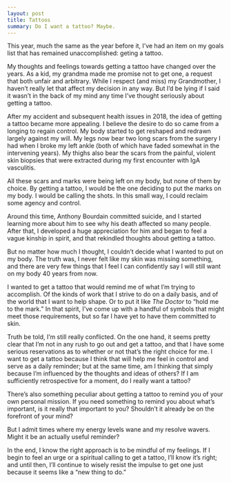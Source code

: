 ```yaml
---
layout: post
title: Tattoos
summary: Do I want a tattoo? Maybe.
---
```



This year, much the same as the year before it, I’ve had an item on my goals list that has remained unaccomplished: geting a tattoo.

My thoughts and feelings towards getting a tattoo have changed over the years. As a kid, my grandma made me promise not to get one, a request that both unfair and arbitrary. While I respect (and miss) my Grandmother, I haven’t really let that affect my decision in any way. But I’d be lying if I said it wasn’t in the back of my mind any time I’ve thought seriously about getting a tattoo.

After my accident and subsequent health issues in 2018, the idea of getting a tattoo became more appealing. I believe the desire to do so came from a longing to regain control. My body started to get reshaped and redrawn largely against my will. My legs now bear two long scars from the surgery I had when I broke my left ankle (both of which have faded somewhat in the intervening years). My thighs also bear the scars from the painful, violent skin biopsies that were extracted during my first encounter with IgA vasculitis. 

All these scars and marks were being left on my body, but none of them by choice. By getting a tattoo, I would be the one deciding to put the marks on my body. I would be calling the shots. In this small way, I could reclaim some agency and control.

Around this time, Anthony Bourdain committed suicide, and I started learning more about him to see why his death affected so many people. After that, I developed a huge appreciation for him and began to feel a vague kinship in spirit, and that rekindled thoughts about getting a tattoo.

But no matter how much I thought, I couldn’t decide what I wanted to put on my body. The truth was, I never felt like my skin was missing something, and there are very few things that I feel I can confidently say I will still want on my body 40 years from now.

I wanted to get a tattoo that would remind me of what I’m trying to accomplish. Of the kinds of work that I strive to do on a daily basis, and of the world that I want to help shape. Or to put it like *The Doctor* to “hold me to the mark.” In that spirit, I’ve come up with a handful of symbols that might meet those requirements, but so far I have yet to have them committed to skin.

Truth be told, I’m still really conflicted. On the one hand, it seems pretty clear that I’m not in any rush to go out and get a tattoo, and that I have some serious reservations as to whether or not that’s the right choice for me. I want to get a tattoo because I think that will help me feel in control and serve as a daily reminder; but at the same time, am I thinking that simply because I’m influenced by the thoughts and ideas of others? If I am sufficiently retrospective for a moment, do I really want a tattoo?

There’s also something peculiar about getting a tattoo to remind you of your own personal mission. If you need something to remind you about what’s important, is it really that important to you? Shouldn’t it already be on the forefront of your mind?

But I admit times where my energy levels wane and my resolve wavers. Might it be an actually useful reminder?

In the end, I know the right approach is to be mindful of my feelings. If I begin to feel an urge or a spiritual calling to get a tattoo, I’ll know it’s right; and until then, I’ll continue to wisely resist the impulse to get one just because it seems like a “new thing to do.”
